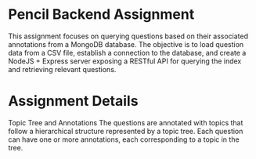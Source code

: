 # Pencil Backend Assignment

This assignment focuses on querying questions based on their associated annotations from a MongoDB database. The objective is to load question data from a CSV file, establish a connection to the database, and create a NodeJS + Express server exposing a RESTful API for querying the index and retrieving relevant questions.

# Assignment Details
Topic Tree and Annotations
The questions are annotated with topics that follow a hierarchical structure represented by a topic tree. Each question can have one or more annotations, each corresponding to a topic in the tree.
